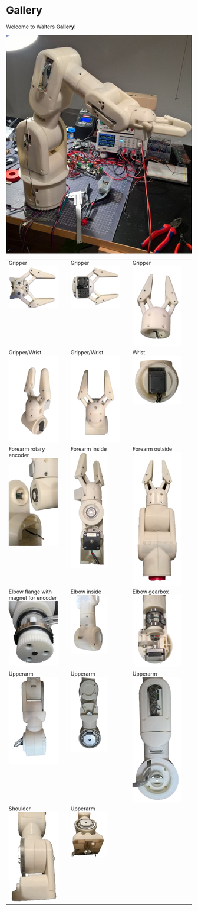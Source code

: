 # Gallery
Welcome to Walters **Gallery**!

<img align="center" width="1000px" src="galery/total.jpg" >

<table>
    <tr valign="top">
        <td width="25%">Gripper<br><a href="galery/gripper1.jpg"><img width="133" src="galery/gripper1.jpg"></a></td>
        <td width="25%">Gripper<br><a href="galery/gripper2.jpg"><img width="133" src="galery/gripper2.jpg"></a></td>
        <td width="25%">Gripper<br><a href="galery/gripper3.jpg"><img width="133" src="galery/gripper3.jpg"></a></td>
    </tr><tr valign="top">
        <td width="25%">Gripper/Wrist<br><a href="galery/gripperwrist1.jpg"><img width="133" src="galery/gripperwrist1.jpg">
</a></td>
        <td width="25%">Gripper/Wrist<br><a href="galery/gripperwrist2.jpg"><img width="133" src="galery/gripperwrist2.jpg">
        <td width="25%">Wrist<br><a href="galery/wrist1.jpg"><img width="133" src="galery/wrist1.jpg">
</a></td>
   </tr><tr valign="top">
        <td width="25%">Forearm rotary encoder<br><a href="galery/forearm 1.png"><img width="133" src="galery/forearm 1.png">
</a></td>
        <td width="25%">Forearm inside<br><a href="galery/forearm 2.png"><img width="100" src="galery/forearm 2.png">
</a></td>
        <td width="25%">Forearm outside<br><a href="galery/forearm 3.png"><img width="133" src="galery/forearm 3.png">
</a></td>
   </tr>
   <tr valign="top">
        <td width="25%">Elbow flange with magnet for encoder<br><a href="galery/elbow1.png"><img width="133" src="galery/elbow1.png">
</a></td>
        <td width="25%">Elbow inside<br><a href="galery/elbow1.png"><img width="100" src="galery/elbow2.png">
</a></td>
        <td width="25%">Elbow gearbox<br><a href="galery/elbow3.png"><img width="133" src="galery/elbow3.png">
</a></td>
<tr valign="top">
        <td width="25%">Upperarm <br><a href="galery/upperarm1.png"><img width="133" src="galery/upperarm1.png">
</a></td>
        <td width="25%">Upperarm<br><a href="galery/upperarm1.png"><img width="100" src="galery/upperarm2.png">
</a></td>
        <td width="25%">Upperarm<br><a href="galery/upperarm3.png"><img width="133" src="galery/upperarm3.png">
</a></td>
   </tr>
<tr valign="top">
        <td width="25%">Shoulder<br><a href="galery/shoulder1.png"><img width="133" src="galery/shoulder1.png">
</a></td>
        <td width="25%">Upperarm<br><a href="galery/shoulder2.png"><img width="100" src="galery/shoulder2.png">
</a></td>
   </tr>

</table>
